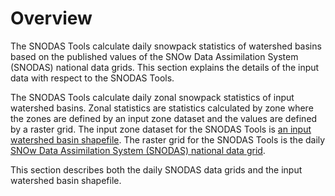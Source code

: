 # Overview

The SNODAS Tools calculate daily snowpack statistics of watershed basins based on the published values of 
the SNOw Data Assimilation System (SNODAS) national data grids. This section explains the details of the input
data with respect to the SNODAS Tools. 

The SNODAS Tools calculate daily zonal snowpack statistics of input watershed basins. 
Zonal statistics are statistics calculated by zone where the zones are defined by an
input zone dataset and the values are defined by a raster grid. The input zone dataset
for the SNODAS Tools is 
[an input watershed basin shapefile](data.md#input-zone-dataset-watershed-basins). 
The raster grid for the SNODAS Tools is the daily [SNOw Data Assimilation System (SNODAS) national data grid](data.md#snodas-data-grids). 

This section describes both the daily SNODAS data grids and the input watershed basin shapefile.